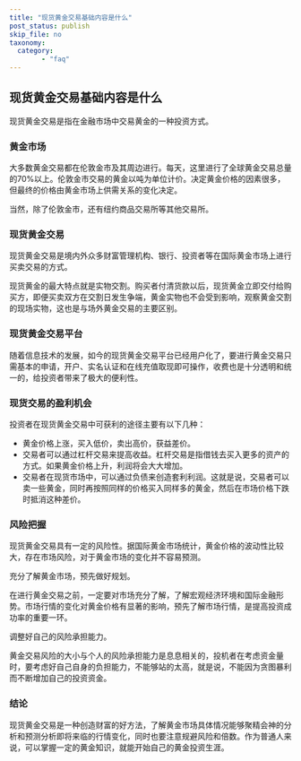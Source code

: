 ```yaml
---
title: "现货黄金交易基础内容是什么"
post_status: publish
skip_file: no
taxonomy:
  category:
        - "faq"
---
```


## 现货黄金交易基础内容是什么

现货黄金交易是指在金融市场中交易黄金的一种投资方式。

### 黄金市场

大多数黄金交易都在伦敦金市及其周边进行。每天，这里进行了全球黄金交易总量的70%以上。伦敦金市交易的黄金以吨为单位计价。决定黄金价格的因素很多，但最终的价格由黄金市场上供需关系的变化决定。

当然，除了伦敦金市，还有纽约商品交易所等其他交易所。

### 现货黄金交易

现货黄金交易是境内外众多财富管理机构、银行、投资者等在国际黄金市场上进行买卖交易的方式。

现货黄金的最大特点就是实物交割。购买者付清货款以后，现货黄金立即交付给购买方，即便买卖双方在交割日发生争端，黄金实物也不会受到影响，观察黄金交割的现场实物，这也是与场外黄金交易的主要区别。

### 现货黄金交易平台

随着信息技术的发展，如今的现货黄金交易平台已经用户化了，要进行黄金交易只需基本的申请，开户、实名认证和在线充值取现即可操作，收费也是十分透明和统一的，给投资者带来了极大的便利性。

### 现货交易的盈利机会

投资者在现货黄金交易中可获利的途径主要有以下几种：

- 黄金价格上涨，买入低价，卖出高价，获益差价。
- 交易者可以通过杠杆交易来提高收益。杠杆交易是指借钱去买入更多的资产的方式。如果黄金价格上升，利润将会大大增加。
- 交易者在现货市场中，可以通过负债来创造套利利润。这就是说，交易者可以卖一些黄金，同时再按照同样的价格买入同样多的黄金，然后在市场价格下跌时抵消这种差价。

### 风险把握

现货黄金交易具有一定的风险性。据国际黄金市场统计，黄金价格的波动性比较大，存在市场风险，对于黄金市场的变化并不容易预测。

充分了解黄金市场，预先做好规划。

在进行黄金交易之前，一定要对市场充分了解，了解宏观经济环境和国际金融形势。市场行情的变化对黄金价格有显著的影响，预先了解市场行情，是提高投资成功率的重要一环。

调整好自己的风险承担能力。

黄金交易风险的大小与个人的风险承担能力是息息相关的，投机者在考虑资金量时，要考虑好自己自身的负担能力，不能够站的太高，就是说，不能因为贪图暴利而不断增加自己的投资资金。

### 结论

现货黄金交易是一种创造财富的好方法，了解黄金市场具体情况能够聚精会神的分析和预测分析即将来临的行情变化，同时也要注意规避风险和倍数。作为普通人来说，可以掌握一定的黄金知识，就能开始自己的黄金投资生涯。
